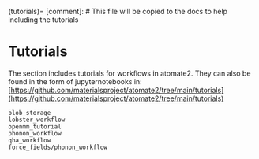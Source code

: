 (tutorials)=
[comment]: # This file will be copied to the docs to help including the tutorials
# Tutorials

The section includes tutorials for workflows in atomate2.
They can also be found in the form of jupyternotebooks in:
[https://github.com/materialsproject/atomate2/tree/main/tutorials](https://github.com/materialsproject/atomate2/tree/main/tutorials)

```{toctree}
blob_storage
lobster_workflow
openmm_tutorial
phonon_workflow
qha_workflow
force_fields/phonon_workflow
```
